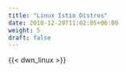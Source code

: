 ```yaml
---
title: "Linux Istio Distros"
date: 2018-12-29T11:02:05+06:00
weight: 5
draft: false
---
```

{{< dwn_linux >}}

